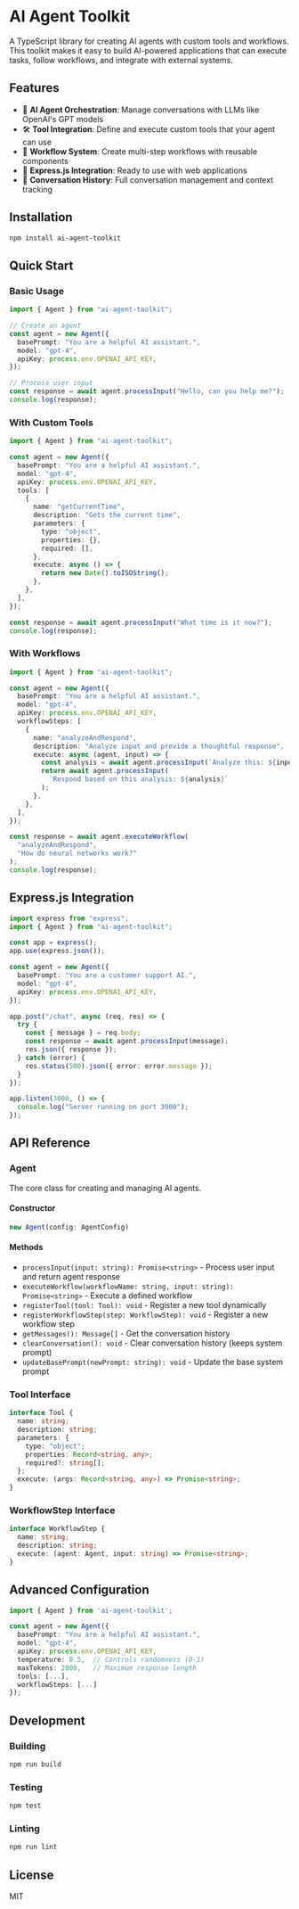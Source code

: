 # AI Agent Toolkit

A TypeScript library for creating AI agents with custom tools and workflows. This toolkit makes it easy to build AI-powered applications that can execute tasks, follow workflows, and integrate with external systems.

## Features

- 🧠 **AI Agent Orchestration**: Manage conversations with LLMs like OpenAI's GPT models
- 🛠️ **Tool Integration**: Define and execute custom tools that your agent can use
- 🔄 **Workflow System**: Create multi-step workflows with reusable components
- 🔌 **Express.js Integration**: Ready to use with web applications
- 📝 **Conversation History**: Full conversation management and context tracking

## Installation

```bash
npm install ai-agent-toolkit
```

## Quick Start

### Basic Usage

```typescript
import { Agent } from "ai-agent-toolkit";

// Create an agent
const agent = new Agent({
  basePrompt: "You are a helpful AI assistant.",
  model: "gpt-4",
  apiKey: process.env.OPENAI_API_KEY,
});

// Process user input
const response = await agent.processInput("Hello, can you help me?");
console.log(response);
```

### With Custom Tools

```typescript
import { Agent } from "ai-agent-toolkit";

const agent = new Agent({
  basePrompt: "You are a helpful AI assistant.",
  model: "gpt-4",
  apiKey: process.env.OPENAI_API_KEY,
  tools: [
    {
      name: "getCurrentTime",
      description: "Gets the current time",
      parameters: {
        type: "object",
        properties: {},
        required: [],
      },
      execute: async () => {
        return new Date().toISOString();
      },
    },
  ],
});

const response = await agent.processInput("What time is it now?");
console.log(response);
```

### With Workflows

```typescript
import { Agent } from "ai-agent-toolkit";

const agent = new Agent({
  basePrompt: "You are a helpful AI assistant.",
  model: "gpt-4",
  apiKey: process.env.OPENAI_API_KEY,
  workflowSteps: [
    {
      name: "analyzeAndRespond",
      description: "Analyze input and provide a thoughtful response",
      execute: async (agent, input) => {
        const analysis = await agent.processInput(`Analyze this: ${input}`);
        return await agent.processInput(
          `Respond based on this analysis: ${analysis}`
        );
      },
    },
  ],
});

const response = await agent.executeWorkflow(
  "analyzeAndRespond",
  "How do neural networks work?"
);
console.log(response);
```

## Express.js Integration

```typescript
import express from "express";
import { Agent } from "ai-agent-toolkit";

const app = express();
app.use(express.json());

const agent = new Agent({
  basePrompt: "You are a customer support AI.",
  model: "gpt-4",
  apiKey: process.env.OPENAI_API_KEY,
});

app.post("/chat", async (req, res) => {
  try {
    const { message } = req.body;
    const response = await agent.processInput(message);
    res.json({ response });
  } catch (error) {
    res.status(500).json({ error: error.message });
  }
});

app.listen(3000, () => {
  console.log("Server running on port 3000");
});
```

## API Reference

### Agent

The core class for creating and managing AI agents.

#### Constructor

```typescript
new Agent(config: AgentConfig)
```

#### Methods

- `processInput(input: string): Promise<string>` - Process user input and return agent response
- `executeWorkflow(workflowName: string, input: string): Promise<string>` - Execute a defined workflow
- `registerTool(tool: Tool): void` - Register a new tool dynamically
- `registerWorkflowStep(step: WorkflowStep): void` - Register a new workflow step
- `getMessages(): Message[]` - Get the conversation history
- `clearConversation(): void` - Clear conversation history (keeps system prompt)
- `updateBasePrompt(newPrompt: string): void` - Update the base system prompt

### Tool Interface

```typescript
interface Tool {
  name: string;
  description: string;
  parameters: {
    type: "object";
    properties: Record<string, any>;
    required?: string[];
  };
  execute: (args: Record<string, any>) => Promise<string>;
}
```

### WorkflowStep Interface

```typescript
interface WorkflowStep {
  name: string;
  description: string;
  execute: (agent: Agent, input: string) => Promise<string>;
}
```

## Advanced Configuration

```typescript
import { Agent } from 'ai-agent-toolkit';

const agent = new Agent({
  basePrompt: "You are a helpful AI assistant.",
  model: "gpt-4",
  apiKey: process.env.OPENAI_API_KEY,
  temperature: 0.5,  // Controls randomness (0-1)
  maxTokens: 2000,   // Maximum response length
  tools: [...],
  workflowSteps: [...]
});
```

## Development

### Building

```bash
npm run build
```

### Testing

```bash
npm test
```

### Linting

```bash
npm run lint
```

## License

MIT

